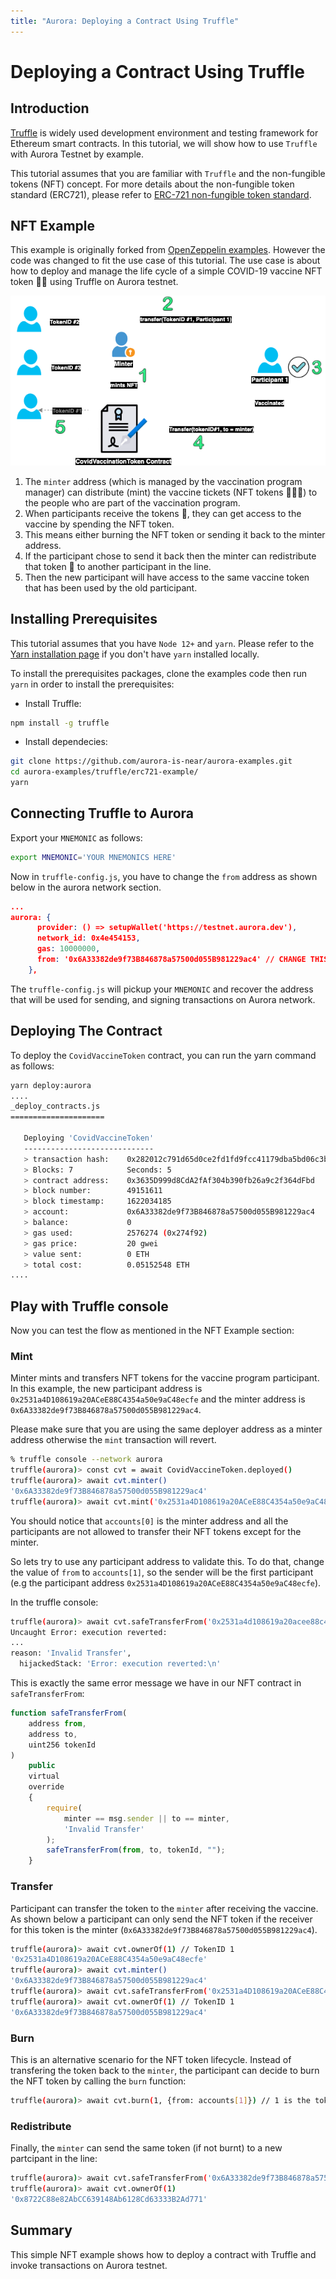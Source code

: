 ```yaml
---
title: "Aurora: Deploying a Contract Using Truffle"
---
```


# Deploying a Contract Using Truffle

## Introduction

[Truffle](https://www.trufflesuite.com/) is widely used development
environment and testing framework for  Ethereum smart contracts.
In this tutorial, we will show how to use `Truffle` with Aurora
Testnet by example.

This tutorial assumes that you are familiar with `Truffle` and
the non-fungible tokens (NFT) concept. For more details about
the non-fungible token standard (ERC721), please refer to
[ERC-721 non-fungible token standard](https://ethereum.org/en/developers/docs/standards/tokens/erc-721/).

## NFT Example

This example is originally forked from
[OpenZeppelin examples](https://docs.openzeppelin.com/contracts/4.x/erc721).
However the code was changed to fit the use case of this
tutorial. The use case is about how to deploy and manage the
life cycle of a simple COVID-19 vaccine NFT token 💊💊 using
Truffle on Aurora testnet.

![truffle nft aurora example](../../_img/Truffle-nft-aurora-example.png)

1. The `minter` address (which is managed by the vaccination
program manager) can distribute (mint) the vaccine tickets
(NFT tokens 💊💊💊) to the people who are part of the
vaccination program.
2. When participants receive the tokens 💊, they can get access
to the vaccine by spending the NFT token.
3. This means either burning the NFT token or sending it
back to the minter address.
4. If the participant chose to send it back then the minter
can redistribute that token 🎫 to another participant in the line.
5. Then the new participant will have access to the same vaccine
token that has been used by the old participant.

## Installing Prerequisites

This tutorial assumes that you have `Node 12+` and `yarn`.
Please refer to the [Yarn installation page](https://classic.yarnpkg.com/en/docs/install)
if you don't have `yarn` installed locally.

To install the prerequisites packages, clone the examples code
then run `yarn` in order to install the prerequisites:

- Install Truffle:

```bash
npm install -g truffle 
```

- Install dependecies:

```bash
git clone https://github.com/aurora-is-near/aurora-examples.git
cd aurora-examples/truffle/erc721-example/
yarn 
```

## Connecting Truffle to Aurora

Export your `MNEMONIC` as follows:

```bash
export MNEMONIC='YOUR MNEMONICS HERE'
```

Now in `truffle-config.js`, you have to change the `from`
address as shown below in the aurora network section.

```json
...
aurora: {
      provider: () => setupWallet('https://testnet.aurora.dev'),
      network_id: 0x4e454153,
      gas: 10000000,
      from: '0x6A33382de9f73B846878a57500d055B981229ac4' // CHANGE THIS ADDRESS
    },
```

The `truffle-config.js` will pickup your `MNEMONIC` and
recover the address that will be used for sending, and
signing transactions on Aurora network.

## Deploying The Contract

To deploy the `CovidVaccineToken` contract, you can run
the yarn command as follows:

```bash
yarn deploy:aurora
....
_deploy_contracts.js
=====================

   Deploying 'CovidVaccineToken'
   -----------------------------
   > transaction hash:    0x282012c791d65d0ce2fd1fd9fcc41179dba5bd06c3b02e31e53dbe9cc8af62c1
   > Blocks: 7            Seconds: 5
   > contract address:    0x3635D999d8CdA2fAf304b390fb26a9c2f364dFbd
   > block number:        49151611
   > block timestamp:     1622034185
   > account:             0x6A33382de9f73B846878a57500d055B981229ac4
   > balance:             0
   > gas used:            2576274 (0x274f92)
   > gas price:           20 gwei
   > value sent:          0 ETH
   > total cost:          0.05152548 ETH
....
```

## Play with Truffle console

Now you can test the flow as mentioned in the NFT Example section:

### Mint

Minter mints and transfers NFT tokens for the vaccine program
participant. In this example, the new participant address
is `0x2531a4D108619a20ACeE88C4354a50e9aC48ecfe` and the minter
address is `0x6A33382de9f73B846878a57500d055B981229ac4`.

Please make sure that you are using the same deployer address
as a minter address otherwise the `mint` transaction will revert.

```bash
% truffle console --network aurora
truffle(aurora)> const cvt = await CovidVaccineToken.deployed()
truffle(aurora)> await cvt.minter()
'0x6A33382de9f73B846878a57500d055B981229ac4'
truffle(aurora)> await cvt.mint('0x2531a4D108619a20ACeE88C4354a50e9aC48ecfe' , {from: accounts[0]})
```

You should notice that `accounts[0]` is the minter address and
all the participants are not allowed to transfer their NFT tokens
except for the minter.

So lets try to use any participant address to validate this.
To do that, change the value of `from` to `accounts[1]`, so
the sender will be the first participant (e.g the participant
address `0x2531a4D108619a20ACeE88C4354a50e9aC48ecfe`).

In the truffle console:

```bash
truffle(aurora)> await cvt.safeTransferFrom('0x2531a4d108619a20acee88c4354a50e9ac48ecfe', '0x8722C88e82AbCC639148Ab6128Cd63333B2Ad771', 1, {from: accounts[1]}) 
Uncaught Error: execution reverted:
...
reason: 'Invalid Transfer',
  hijackedStack: 'Error: execution reverted:\n'
```

This is exactly the same error message we have in our NFT
contract in `safeTransferFrom`:

```javascript
function safeTransferFrom(
    address from, 
    address to, 
    uint256 tokenId
) 
    public 
    virtual 
    override 
    {
        require(
            minter == msg.sender || to == minter,
            'Invalid Transfer'
        );
        safeTransferFrom(from, to, tokenId, "");
    }
```

### Transfer

Participant can transfer the token to the `minter` after receiving
the vaccine. As shown below a participant can only send the NFT
token if the receiver for this token is the minter (`0x6A33382de9f73B846878a57500d055B981229ac4`).

```bash
truffle(aurora)> await cvt.ownerOf(1) // TokenID 1
'0x2531a4D108619a20ACeE88C4354a50e9aC48ecfe'
truffle(aurora)> await cvt.minter()
'0x6A33382de9f73B846878a57500d055B981229ac4'
truffle(aurora)> await cvt.safeTransferFrom('0x2531a4D108619a20ACeE88C4354a50e9aC48ecfe', '0x6A33382de9f73B846878a57500d055B981229ac4', 1 , {from: accounts[1]})
truffle(aurora)> await cvt.ownerOf(1) // TokenID 1
'0x6A33382de9f73B846878a57500d055B981229ac4'
```

### Burn

This is an alternative scenario for the NFT token lifecycle.
Instead of transfering the token back to the `minter`, the
participant can decide to burn the NFT token by calling the
`burn` function:

```bash
truffle(aurora)> await cvt.burn(1, {from: accounts[1]}) // 1 is the tokenID
```

### Redistribute

Finally, the `minter` can send the same token (if not burnt)
to a new partcipant in the line:

```bash
truffle(aurora)> await cvt.safeTransferFrom('0x6A33382de9f73B846878a57500d055B981229ac4','0x8722C88e82AbCC639148Ab6128Cd63333B2Ad771', 1 , {from: accounts[0]})
truffle(aurora)> await cvt.ownerOf(1)
'0x8722C88e82AbCC639148Ab6128Cd63333B2Ad771'
```

## Summary

This simple NFT example shows how to deploy a contract with
Truffle and invoke transactions on Aurora testnet.
